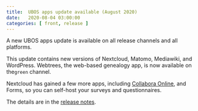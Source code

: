 ```yaml
---
title:  UBOS apps update available (August 2020)
date:   2020-08-04 03:00:00
categories: [ front, release ]
---
```

A new UBOS apps update is available on all release channels and all platforms.

This update contains new versions of Nextcloud, Matomo, Mediawiki, and WordPress.
Webtrees, the web-based genealogy app, is now available on the``green`` channel.

Nextcloud has gained a few more apps, including
[Collabora Online](https://nextcloud.com/collaboraonline/), and
Forms, so you can self-host your surveys and questionnaires.

The details are in the
[release notes](/docs/releases/2020-08-04/release-notes/).
